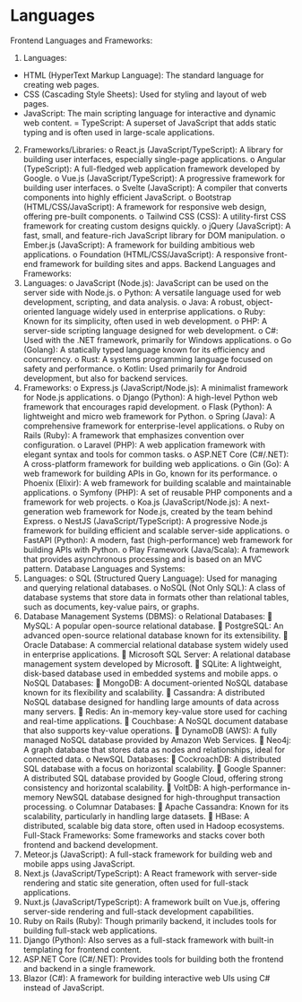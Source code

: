 # Languages

Frontend Languages and Frameworks:
1.	Languages:
 -	HTML (HyperText Markup Language): The standard language for creating web pages.
 -	CSS (Cascading Style Sheets): Used for styling and layout of web pages.
 - JavaScript: The main scripting language for interactive and dynamic web content.
   =	TypeScript: A superset of JavaScript that adds static typing and is often used in large-scale applications.
2.	Frameworks/Libraries:
o	React.js (JavaScript/TypeScript): A library for building user interfaces, especially single-page applications.
o	Angular (TypeScript): A full-fledged web application framework developed by Google.
o	Vue.js (JavaScript/TypeScript): A progressive framework for building user interfaces.
o	Svelte (JavaScript): A compiler that converts components into highly efficient JavaScript.
o	Bootstrap (HTML/CSS/JavaScript): A framework for responsive web design, offering pre-built components.
o	Tailwind CSS (CSS): A utility-first CSS framework for creating custom designs quickly.
o	jQuery (JavaScript): A fast, small, and feature-rich JavaScript library for DOM manipulation.
o	Ember.js (JavaScript): A framework for building ambitious web applications.
o	Foundation (HTML/CSS/JavaScript): A responsive front-end framework for building sites and apps.
Backend Languages and Frameworks:
1.	Languages:
o	JavaScript (Node.js): JavaScript can be used on the server side with Node.js.
o	Python: A versatile language used for web development, scripting, and data analysis.
o	Java: A robust, object-oriented language widely used in enterprise applications.
o	Ruby: Known for its simplicity, often used in web development.
o	PHP: A server-side scripting language designed for web development.
o	C#: Used with the .NET framework, primarily for Windows applications.
o	Go (Golang): A statically typed language known for its efficiency and concurrency.
o	Rust: A systems programming language focused on safety and performance.
o	Kotlin: Used primarily for Android development, but also for backend services.
2.	Frameworks:
o	Express.js (JavaScript/Node.js): A minimalist framework for Node.js applications.
o	Django (Python): A high-level Python web framework that encourages rapid development.
o	Flask (Python): A lightweight and micro web framework for Python.
o	Spring (Java): A comprehensive framework for enterprise-level applications.
o	Ruby on Rails (Ruby): A framework that emphasizes convention over configuration.
o	Laravel (PHP): A web application framework with elegant syntax and tools for common tasks.
o	ASP.NET Core (C#/.NET): A cross-platform framework for building web applications.
o	Gin (Go): A web framework for building APIs in Go, known for its performance.
o	Phoenix (Elixir): A web framework for building scalable and maintainable applications.
o	Symfony (PHP): A set of reusable PHP components and a framework for web projects.
o	Koa.js (JavaScript/Node.js): A next-generation web framework for Node.js, created by the team behind Express.
o	NestJS (JavaScript/TypeScript): A progressive Node.js framework for building efficient and scalable server-side applications.
o	FastAPI (Python): A modern, fast (high-performance) web framework for building APIs with Python.
o	Play Framework (Java/Scala): A framework that provides asynchronous processing and is based on an MVC pattern.
Database Languages and Systems:
1.	Languages:
o	SQL (Structured Query Language): Used for managing and querying relational databases.
o	NoSQL (Not Only SQL): A class of database systems that store data in formats other than relational tables, such as documents, key-value pairs, or graphs.
2.	Database Management Systems (DBMS):
o	Relational Databases:
	MySQL: A popular open-source relational database.
	PostgreSQL: An advanced open-source relational database known for its extensibility.
	Oracle Database: A commercial relational database system widely used in enterprise applications.
	Microsoft SQL Server: A relational database management system developed by Microsoft.
	SQLite: A lightweight, disk-based database used in embedded systems and mobile apps.
o	NoSQL Databases:
	MongoDB: A document-oriented NoSQL database known for its flexibility and scalability.
	Cassandra: A distributed NoSQL database designed for handling large amounts of data across many servers.
	Redis: An in-memory key-value store used for caching and real-time applications.
	Couchbase: A NoSQL document database that also supports key-value operations.
	DynamoDB (AWS): A fully managed NoSQL database provided by Amazon Web Services.
	Neo4j: A graph database that stores data as nodes and relationships, ideal for connected data.
o	NewSQL Databases:
	CockroachDB: A distributed SQL database with a focus on horizontal scalability.
	Google Spanner: A distributed SQL database provided by Google Cloud, offering strong consistency and horizontal scalability.
	VoltDB: A high-performance in-memory NewSQL database designed for high-throughput transaction processing.
o	Columnar Databases:
	Apache Cassandra: Known for its scalability, particularly in handling large datasets.
	HBase: A distributed, scalable big data store, often used in Hadoop ecosystems.
Full-Stack Frameworks:
Some frameworks and stacks cover both frontend and backend development.
1.	Meteor.js (JavaScript): A full-stack framework for building web and mobile apps using JavaScript.
2.	Next.js (JavaScript/TypeScript): A React framework with server-side rendering and static site generation, often used for full-stack applications.
3.	Nuxt.js (JavaScript/TypeScript): A framework built on Vue.js, offering server-side rendering and full-stack development capabilities.
4.	Ruby on Rails (Ruby): Though primarily backend, it includes tools for building full-stack web applications.
5.	Django (Python): Also serves as a full-stack framework with built-in templating for frontend content.
6.	ASP.NET Core (C#/.NET): Provides tools for building both the frontend and backend in a single framework.
7.	Blazor (C#): A framework for building interactive web UIs using C# instead of JavaScript.
